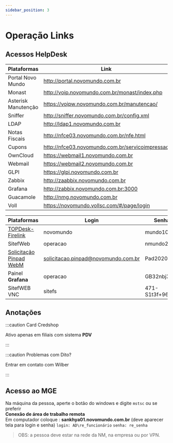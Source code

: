 ```yaml
---
sidebar_position: 3
---
```


# Operação Links

## Acessos HelpDesk

| Plataformas       | Link                                              | Acesso  |
| ----------------- | ------------------------------------------------- | ------- |
| Portal Novo Mundo | <http://portal.novomundo.com.br>                  | Default |
| Monast            | <http://voip.novomundo.com.br/monast/index.php>   | Default |
| Asterisk Manutenção | <https://voipw.novomundo.com.br/manutencao/>    | Default |
| Sniffer           | <http://sniffer.novomundo.com.br/config.xml>      | Default |
| LDAP              | <http://ldap1.novomundo.com.br>                   | Default |
| Notas Fiscais     | <http://nfce03.novomundo.com.br/nfe.html>         | Default |
| Cupons            | <http://nfce03.novomundo.com.br/servicoimpressao> | Default |
| OwnCloud          | <https://webmail1.novomundo.com.br>               | RE      |
| Webmail           | <https://webmail2.novomundo.com.br>               | RE      |
| GLPI              | <https://glpi.novomundo.com.br>                   | RE      |
| Zabbix            | <http://zaabbix.novomundo.com.br>                 | RE      |
| Grafana           | <http://zabbix.novomundo.com.br:3000>             | RE      |
| Guacamole         | <http://nmg.novomundo.com.br>                     | RE      |
| Voll              | <https://novomundo.vollsc.com/#/page/login>       | Default |

| Plataformas                                                       | Login                               | Senha        |
| ----------------------------------------------------------------- | ----------------------------------- | -------------|
| [TOPDesk-Firelink](https://fbr.topdesk.net/tas/public/login/form) | novomundo                           | mundo1010    |
| SitefWeb                                                          | operacao                            | nmundo2021   |
| [Solicitação Pinpad WebM](webmail2.novomundo.com.br)              | solicitacao.pinpad@novomundo.com.br | Pad2020\*    |
| Painel **Grafana**                                                | operacao                            | GB32nbj30vc  |
| SitefWEB VNC                                                      | sitefs                              | 471-S1t3f+963|


## Anotações


:::caution Card Credshop

Ativo apenas em filiais com sistema **PDV**

:::

:::caution Problemas com Dito?

Entrar em contato com Wilber 

:::


## Acesso ao MGE

Na máquina da pessoa, aperte o botão do windows e digite `mstsc` ou se preferir  
**Conexão de área de trabalho remota**  
Em computador coloque : **sankhya01.novomundo.com.br** (deve aparecer tela para login e senha)
`login: AD\re_funcionário`
`senha: re_senha`

> OBS: a pessoa deve estar na rede da NM, na empresa ou por VPN.
